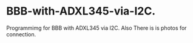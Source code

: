 # BBB-with-ADXL345-via-I2C.
Programmimg for BBB with ADXL345 via I2C.
Also There is is photos for connection.
